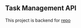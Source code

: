 ## Task Management API

This project is backend for [repo](https://github.com/nguyentu43/task-management)
